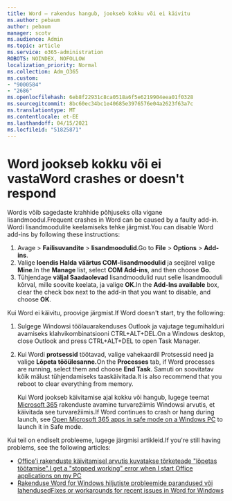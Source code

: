 ```yaml
---
title: Word – rakendus hangub, jookseb kokku või ei käivitu
ms.author: pebaum
author: pebaum
manager: scotv
ms.audience: Admin
ms.topic: article
ms.service: o365-administration
ROBOTS: NOINDEX, NOFOLLOW
localization_priority: Normal
ms.collection: Adm_O365
ms.custom:
- "9000584"
- "2686"
ms.openlocfilehash: 6eb8f22931c8ca0518a6f5e6219904eea01f0328
ms.sourcegitcommit: 8bc60ec34bc1e40685e3976576e04a2623f63a7c
ms.translationtype: MT
ms.contentlocale: et-EE
ms.lasthandoff: 04/15/2021
ms.locfileid: "51825871"
---
```

# <a name="word-crashes-or-doesnt-respond"></a><span data-ttu-id="3529b-102">Word jookseb kokku või ei vasta</span><span class="sxs-lookup"><span data-stu-id="3529b-102">Word crashes or doesn't respond</span></span>

<span data-ttu-id="3529b-103">Wordis võib sagedaste krahhide põhjuseks olla vigane lisandmoodul.</span><span class="sxs-lookup"><span data-stu-id="3529b-103">Frequent crashes in Word can be caused by a faulty add-in.</span></span> <span data-ttu-id="3529b-104">Wordi lisandmoodulite keelamiseks tehke järgmist.</span><span class="sxs-lookup"><span data-stu-id="3529b-104">You can disable Word add-ins by following these instructions:</span></span>

1. <span data-ttu-id="3529b-105">Avage   >  **Failisuvandite**  >  **lisandmoodulid**.</span><span class="sxs-lookup"><span data-stu-id="3529b-105">Go to **File** > **Options** > **Add-ins**.</span></span>
2. <span data-ttu-id="3529b-106">Valige **loendis Halda** **väärtus COM-lisandmoodulid** ja seejärel valige **Mine**.</span><span class="sxs-lookup"><span data-stu-id="3529b-106">In the **Manage** list, select **COM Add-ins**, and then choose **Go**.</span></span>
3. <span data-ttu-id="3529b-107">Tühjendage **väljal Saadaolevad** lisandmoodulid ruut selle lisandmooduli kõrval, mille soovite keelata, ja valige **OK**.</span><span class="sxs-lookup"><span data-stu-id="3529b-107">In the **Add-Ins available** box, clear the check box next to the add-in that you want to disable, and choose **OK**.</span></span>

<span data-ttu-id="3529b-108">Kui Word ei käivitu, proovige järgmist.</span><span class="sxs-lookup"><span data-stu-id="3529b-108">If Word doesn't start, try the following:</span></span>

1.   <span data-ttu-id="3529b-109">Sulgege Windowsi töölauarakenduses Outlook ja vajutage tegumihalduri avamiseks klahvikombinatsiooni CTRL+ALT+DEL.</span><span class="sxs-lookup"><span data-stu-id="3529b-109">On a Windows desktop, close Outlook and press CTRL+ALT+DEL to open Task Manager.</span></span> 
2. <span data-ttu-id="3529b-110">Kui Wordi **protsessid** töötavad, valige vahekaardil Protsessid need ja valige **Lõpeta tööülesanne.**</span><span class="sxs-lookup"><span data-stu-id="3529b-110">On the **Processes** tab, if Word processes are running, select them and choose **End Task**.</span></span> <span data-ttu-id="3529b-111">Samuti on soovitatav kõik mälust tühjendamiseks taaskäivitada.</span><span class="sxs-lookup"><span data-stu-id="3529b-111">It is also recommend that you reboot to clear everything from memory.</span></span>

    <span data-ttu-id="3529b-112">Kui Word jookseb käivitamise ajal kokku või hangub, lugege teemat [Microsoft 365](https://support.office.com/article/Open-Office-apps-in-safe-mode-on-a-Windows-PC-dedf944a-5f4b-4afb-a453-528af4f7ac72) rakenduste avamine turvarežiimis Windowsi arvutis, et käivitada see turvarežiimis.</span><span class="sxs-lookup"><span data-stu-id="3529b-112">If Word continues to crash or hang during launch, see [Open Microsoft 365 apps in safe mode on a Windows PC](https://support.office.com/article/Open-Office-apps-in-safe-mode-on-a-Windows-PC-dedf944a-5f4b-4afb-a453-528af4f7ac72) to launch it in Safe mode.</span></span>

<span data-ttu-id="3529b-113">Kui teil on endiselt probleeme, lugege järgmisi artikleid.</span><span class="sxs-lookup"><span data-stu-id="3529b-113">If you're still having problems, see the following articles:</span></span> 
- [<span data-ttu-id="3529b-114">Office'i rakenduste käivitamisel arvutis kuvatakse tõrketeade "lõpetas töötamise".</span><span class="sxs-lookup"><span data-stu-id="3529b-114">I get a "stopped working" error when I start Office applications on my PC</span></span>](https://support.office.com/article/52bd7985-4e99-4a35-84c8-2d9b8301a2fa)
- [<span data-ttu-id="3529b-115">Rakenduse Word for Windows hiljutiste probleemide parandused või lahendused</span><span class="sxs-lookup"><span data-stu-id="3529b-115">Fixes or workarounds for recent issues in Word for Windows</span></span>](https://support.office.com/article/bf6bf17c-2807-4871-83ce-e337ae8f0b86)